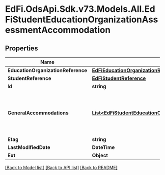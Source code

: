 # EdFi.OdsApi.Sdk.v73.Models.All.EdFiStudentEducationOrganizationAssessmentAccommodation

## Properties

Name | Type | Description | Notes
------------ | ------------- | ------------- | -------------
**EducationOrganizationReference** | [**EdFiEducationOrganizationReference**](EdFiEducationOrganizationReference.md) |  | 
**StudentReference** | [**EdFiStudentReference**](EdFiStudentReference.md) |  | 
**Id** | **string** |  | [optional] 
**GeneralAccommodations** | [**List&lt;EdFiStudentEducationOrganizationAssessmentAccommodationGeneralAccommodation&gt;**](EdFiStudentEducationOrganizationAssessmentAccommodationGeneralAccommodation.md) | An unordered collection of studentEducationOrganizationAssessmentAccommodationGeneralAccommodations. The special variation(s) to be used in how assessments (in general) are presented, how it is administered, or how the test taker is allowed to respond. This generally refers to changes that do not substantially alter what the examination measures. The proper use of accommodations does not substantially change academic level or performance criteria. | [optional] 
**Etag** | **string** | A unique system-generated value that identifies the version of the resource. | [optional] 
**LastModifiedDate** | **DateTime** | The date and time the resource was last modified. | [optional] 
**Ext** | **Object** | Extensions to the StudentEducationOrganizationAssessmentAccommodation entity. | [optional] 

[[Back to Model list]](../../README.md#documentation-for-models) [[Back to API list]](../../README.md#documentation-for-api-endpoints) [[Back to README]](../../README.md)

